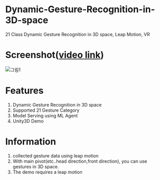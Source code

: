# Dynamic-Gesture-Recognition-in-3D-space
21 Class Dynamic Gesture Recognition in 3D space, Leap Motion, VR

# Screenshot([video link](https://youtu.be/gDamQfYpSVw))
![그림1](https://user-images.githubusercontent.com/61224394/109798312-f211fd00-7c5d-11eb-9640-5a4070e0f7f5.png)

# Features
1. Dynamic Gesture Recognition in 3D space
2. Supported 21 Gesture Category 
3. Model Serving using ML Agent
4. Unity3D Demo

# Information 
1. collected gesture data using leap motion
2. With main pivot(etc..head direction,front direction), you can use gestures in 3D space.
3. The demo requires a leap motion
